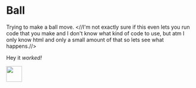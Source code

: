 # Ball
Trying to make a ball move.
<//I'm not exactly sure if this even lets you run code that you make and I don't know what kind of code to use, but atm I only know html and only a small amount of that so lets see what happens.//>
<body>
  <p> Hey it <i> worked! </i> </p>
  <p> <img src=http://cdn.shopify.com/s/files/1/0257/6087/products/48-Soccer-Ball-Solo_Single_Front_ee0e6213-8997-45fc-bfc5-483ef2dc1391.png?v=1524766022 height="42" width"21"> </p>
  

</body>
